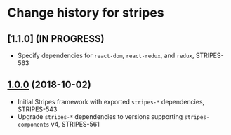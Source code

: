 # Change history for stripes

## [1.1.0] (IN PROGRESS)
* Specify dependencies for `react-dom`, `react-redux`, and `redux`, STRIPES-563

## [1.0.0](https://github.com/folio-org/stripes/tree/v1.0.0) (2018-10-02)
* Initial Stripes framework with exported `stripes-*` dependencies, STRIPES-543
* Upgrade `stripes-*` dependencies to versions supporting `stripes-components` v4, STRIPES-561
